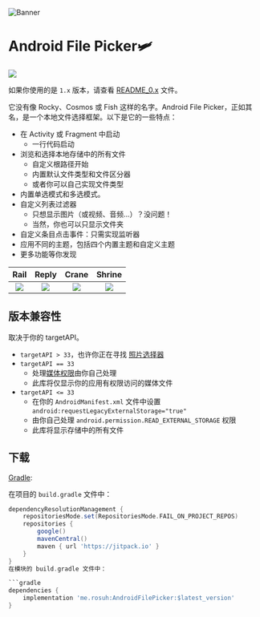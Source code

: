 ![Banner](https://raw.githubusercontent.com/rosuH/AndroidFilePicker/master/images/AndroidFilePicker_Banner_Dr_Sugiyama.png)

# Android File Picker🛩️

[![](https://jitpack.io/v/me.rosuh/AndroidFilePicker.svg)](https://jitpack.io/#me.rosuh/AndroidFilePicker)

如果你使用的是 `1.x` 版本，请查看 [README_0.x](./README_CN_0.x.md) 文件。

它没有像 Rocky、Cosmos 或 Fish 这样的名字。Android File Picker，正如其名，是一个本地文件选择框架。以下是它的一些特点：

- 在 Activity 或 Fragment 中启动
  - 一行代码启动
- 浏览和选择本地存储中的所有文件
  - 自定义根路径开始
  - 内置默认文件类型和文件区分器
  - 或者你可以自己实现文件类型
- 内置单选模式和多选模式。
- 自定义列表过滤器
  - 只想显示图片（或视频、音频...）？没问题！
  - 当然，你也可以只显示文件夹
- 自定义条目点击事件：只需实现监听器
- 应用不同的主题，包括四个内置主题和自定义主题
- 更多功能等你发现

|                    Rail                     |                         Reply                          |                         Crane                          |                         Shrine                         |
| :----------------------------------------------------------: | :----------------------------------------------------------: | :----------------------------------------------------------: | :----------------------------------------------------------: |
| ![](https://raw.githubusercontent.com/rosuH/AndroidFilePicker/master/images/default_theme.png) | ![](https://raw.githubusercontent.com/rosuH/AndroidFilePicker/master/images/reply_theme.png) | ![](https://raw.githubusercontent.com/rosuH/AndroidFilePicker/master/images/crane_theme.png) | ![](https://raw.githubusercontent.com/rosuH/AndroidFilePicker/master/images/shrine_theme.png) |

## 版本兼容性
取决于你的 targetAPI。

- `targetAPI > 33`，也许你正在寻找 [照片选择器](https://developer.android.com/about/versions/14/changes/partial-photo-video-access?hl=zh-cn#media-reselection)
- `targetAPI == 33`
  - 处理[媒体权限](https://developer.android.com/training/data-storage/shared/media#access-other-apps-files)由你自己处理
  - 此库将仅显示你的应用有权限访问的媒体文件
- `targetAPI <= 33`
  - 在你的 `AndroidManifest.xml` 文件中设置 `android:requestLegacyExternalStorage="true"`
  - 由你自己处理 `android.permission.READ_EXTERNAL_STORAGE` 权限
  - 此库将显示存储中的所有文件

## 下载

[Gradle](https://docs.jitpack.io/android/#installing):

在项目的 `build.gradle` 文件中：

```gradle
dependencyResolutionManagement {
    repositoriesMode.set(RepositoriesMode.FAIL_ON_PROJECT_REPOS)
    repositories {
        google()
        mavenCentral()
        maven { url 'https://jitpack.io' }
    }
}
在模块的 build.gradle 文件中：

```gradle
dependencies {
    implementation 'me.rosuh:AndroidFilePicker:$latest_version'
}
```